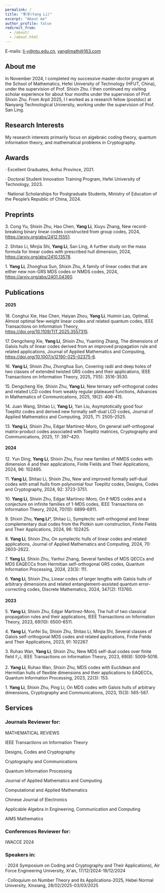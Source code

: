 ```yaml
---
permalink: /
title: "李洋(Yang Li)"
excerpt: "About me"
author_profile: false
redirect_from: 
  - /about/
  - /about.html
---
```



E-mails: li-y@ntu.edu.cn, yanglimath@163.com

## About me 
In November 2024, I completed my successive master-doctor program at the School of Mathematics, Hefei University of Technology (HFUT, China), under the supervision of Prof. Shixin Zhu. 
I then continued my visiting scholar experience for about four months under the supervision of Prof. Shixin Zhu. 
From Arpil 2025, I I worked as a research fellow (postdoc) at Nanyang Technological University, working under the supervision of Prof. San Ling. 

## Research Interests 
My research interests primarily focus on algebraic coding theory, quantum information theory, and mathematical problems in Cryptography.


## Awards

· Excellent Graduates, Anhui Province, 2021.

· Doctoral Student Innovation Training Program, Hefei University of Technology, 2023.

· National Scholarships for Postgraduate Students, Ministry of Education of the People’s Republic of China, 2024.

## Preprints

$3.$ Cong Yu, Shixin Zhu, Hao Chen, **Yang Li**, Xiuyu Zhang, New record-breaking binary linear codes constructed from group codes, 2024, 
https://arxiv.org/abs/2412.15551.

$2.$ Shitao Li, Minjia Shi, **Yang Li**, San Ling, A further study on the mass formula for linear codes with prescribed hull dimension, 2024, https://arxiv.org/abs/2410.13578.

$1.$ **Yang Li**, Zhonghua Sun, Shixin Zhu, A family of linear codes that are either new non-GRS MDS codes or NMDS
codes, 2024, https://arxiv.org/abs/2401.04360.   




## Publications  

#### 2025

$18.$ Conghui Xie, Hao Chen, Haiyan Zhou, **Yang Li**, Huimin Lao, Optimal, Almost optimal few-weight linear codes and related quantum codes, IEEE Transactions on Information Theory, https://doi.org/10.1109/TIT.2025.3557315.

$17.$ Dengcheng Xie, **Yang Li**, Shixin Zhu, Yuanting Zhang, The dimensions of Galois hulls of linear codes derived from an improved propagation rule and related applications, Journal of Applied Mathematics and Computing, https://doi.org/10.1007/s12190-025-02375-6.

$16.$ **Yang Li**, Shixin Zhu, Zhonghua Sun, Covering radii and deep holes of two classes of extended twisted GRS codes and their applications, IEEE Transactions on Information Theory, 2025, 71(5): 3516-3530.

$15.$ Dengcheng Xie, Shixin Zhu, **Yang Li**, New ternary self-orthogonal codes and related LCD codes from weakly regular plateaued functions, Advances in Mathematics of Communications, 2025, 19(2): 406-415. 

$14.$  Juan Wang, Shitao Li, **Yang Li**, Yan Liu, Asymptotically good four Toeplitz codes and derived new formally self-dual LCD codes, Journal of Applied Mathematics and Computing, 2025, 71: 2505–2525.

$13.$ **Yang Li**, Shixin Zhu, Edgar Martinez-Moro, On general self-orthogonal matrix-product codes associated with Toeplitz matrices, Cryptography and Communications, 2025, 17: 397–420.

#### 2024 

$12.$ Yun Ding, **Yang Li**, Shixin Zhu, Four new families of NMDS codes with dimension 4 and their applications, Finite Fields and Their Applications, 2024, 96: 102495.

$11.$ **Yang Li**, Shitao Li, Shixin Zhu, New and improved formally self-dual codes with small hulls from polynomial four Toeplitz codes, Designs, Codes and Cryptography, 2024, 92: 3723-3751.

$10.$ **Yang Li**, Shixin Zhu, Edgar Martinez-Moro, On $\ell$-MDS codes and a conjecture on infinite families of $1$-MDS codes, IEEE Transactions on Information Theory, 2024, 70(10): 6899-6911.

$9.$ Shixin Zhu, **Yang Li***, Shitao Li, Symplectic self-orthogonal and linear complementary dual codes from the Plotkin sum construction, Finite Fields and Their Applications, 2024, 96: 102425.

$8.$ **Yang Li**, Shixin Zhu, On symplectic hulls of linear codes and related applications, Journal of Applied Mathematics and Computing, 2024, 70: 2603–2622.     

$7.$ **Yang Li**, Shixin Zhu, Yanhui Zhang, Several families of MDS QECCs and MDS EAQECCs from Hermitian self-orthogonal GRS codes, Quantum Information Processing, 2024, 23(3): 111.  

$6.$ **Yang Li**, Shixin Zhu, Linear codes of larger lengths with Galois hulls of arbitrary dimensions and related entanglement-assisted quantum error-correcting codes, Discrete Mathematics, 2024, 347(2): 113760. 

#### 2023

$5.$ **Yang Li**, Shixin Zhu, Edgar Martinez-Moro, The hull of two classical propagation rules and their applications, IEEE Transactions on Information Theory, 2023, 69(10): 6500-6511. 

$4.$ **Yang Li**, Yunfei Su, Shixin Zhu, Shitao Li, Minjia Shi, Several classes of Galois self-orthogonal MDS codes and related applications, Finite Fields and Their Applications, 2023, 91: 102267. 

$3.$ Ruhao Wan, **Yang Li**, Shixin Zhu, New MDS self-dual codes over finite field $\mathbb{F}_{r^2}$, IEEE Transactions on Information Theory, 2023, 69(8): 5009-5016. 

$2.$ **Yang Li**, Ruhao Wan, Shixin Zhu, MDS codes with Euclidean and Hermitian hulls of flexible dimensions and their applications to EAQECCs, Quantum Information Processing, 2023, 22(3): 153.  

$1.$ **Yang Li**, Shixin Zhu, Ping Li, On MDS codes with Galois hulls of arbitrary dimensions, Cryptography and Communications, 2023, 15(3): 565-587.




## Services

### Journals Reviewer for:

MATHEMATICAL REVIEWS 

IEEE Transactions on Information Theory 

Designs, Codes and Cryptography 

Cryptography and Communications 

Quantum Information Processing

Journal of Applied Mathematics and Computing 

Computational and Applied Mathematics 

Chinese Journal of Electronics 

Applicable Algebra in Engineering, Communication and Computing

AIMS Mathematics 

### Conferences Reviewer for:

IWACCE 2024


### Speakers in:

· 2024 Symposium on Coding and Cryptography and Their Applications), Air Force Engineering University, Xi'an, 17/12/2024-19/12/2024 

· Colloquium on Number Theory and its Applications-2025, Hebei Normal University, Xinxiang, 28/02/2025-03/03/2025








